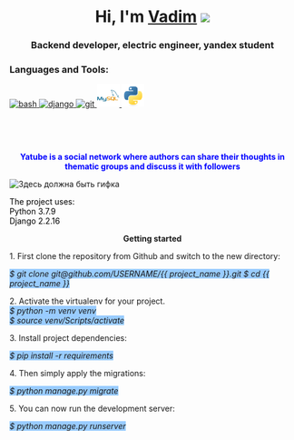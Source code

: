 <h1 align="center">Hi, I'm <a href="https://t.me/starboy_shpak/" target="_blank">Vadim</a> 
<img src="https://github.com/blackcater/blackcater/raw/main/images/Hi.gif" height="32"/></h1>
<h3 align="center">Backend developer, electric engineer, yandex student</h3>

<h3 align="left">Languages and Tools:</h3>
<p align="left"> <a href="https://www.gnu.org/software/bash/" target="_blank" rel="noreferrer"> <img src="https://www.vectorlogo.zone/logos/gnu_bash/gnu_bash-icon.svg" alt="bash" width="40" height="40"/> </a> <a href="https://www.djangoproject.com/" target="_blank" rel="noreferrer"> <img src="https://cdn.worldvectorlogo.com/logos/django.svg" alt="django" width="40" height="40"/> </a> <a href="https://git-scm.com/" target="_blank" rel="noreferrer"> <img src="https://www.vectorlogo.zone/logos/git-scm/git-scm-icon.svg" alt="git" width="40" height="40"/> </a> <a href="https://www.mysql.com/" target="_blank" rel="noreferrer"> <img src="https://raw.githubusercontent.com/devicons/devicon/master/icons/mysql/mysql-original-wordmark.svg" alt="mysql" width="40" height="40"/> </a> <a href="https://www.python.org" target="_blank" rel="noreferrer"> <img src="https://raw.githubusercontent.com/devicons/devicon/master/icons/python/python-original.svg" alt="python" width="40" height="40"/> </a> </p>

<p><div>&nbsp;</div></p>
<p style="text-align: center;">&nbsp;</p>
<p style="text-align: center;"><span style="text-align: center; color: #0000ff;"><strong>Yatube is a social network where authors can share their thoughts in thematic groups and discuss it with followers</strong></span></p>

<p><img src="https://psv4.userapi.com/c505536/u89320300/docs/d11/7ddb07e102f1/Obnovlenia_sredi_vashikh_podpisok_Yandex_Brauzer_29_06_2022_23_08_45.gif?extra=-jrMgtm9DR3mGBDuZ0ZoqCRI0GTgb4RVG9xpMG9dzyzy3UznQhC3zYvMGLJ0AJKZLhBaoFKB9BtlMGpOFswKqVWoO7qXY2LAaCf67c2bLsc46SasSBK1-_VubQOGH-NyLUazcLCS3pdHfIubGqcCzQ" alt="Здесь должна быть гифка"></p>

<p style="text-align: left;"><span style="text-align: center; color: #000000;">The project uses:<br />Python 3.7.9<br />Django 2.2.16</span></p>
<p style="text-align: center;"><strong>Getting started</strong></p>
<p>1. First clone the repository from Github and switch to the new directory:</p>
<p><span style="background-color: #99ccff;"><em> $ git clone git@github.com/USERNAME/{{ project_name }}.git $ cd {{ project_name }}</em></span></p>
<p>2. Activate the virtualenv for your project.<br /><em><span style="background-color: #99ccff;">$ python -m venv venv</span></em><br /><em><span style="background-color: #99ccff;">$ source venv/Scripts/activate</span></em> </p>
<p>3. Install project dependencies:</p>
<p><em><span style="background-color:#99ccff;">$ pip install -r requirements</span></em></p>
<p>4. Then simply apply the migrations:</p>
<p><em><span style="background-color: #99ccff;">$ python manage.py migrate</span></em></p>
<p>5. You can now run the development server:</p>
<p><em><span style="background-color: #99ccff;">$ python manage.py runserver</span></em></p>

